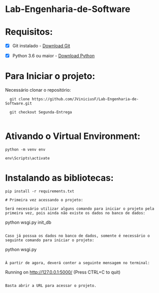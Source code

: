 # Lab-Engenharia-de-Software

# Requisitos:

- [x] Git instalado - <a href=https://git-scm.com/downloads/>Download Git</a>

- [x] Python 3.6 ou maior - <a href=https://www.python.org/downloads/>Download Python</a>


# Para Iniciar o projeto:
Necessário clonar o repositório:

```
  git clone https://github.com/JViniciusF/Lab-Engenharia-de-Software.git
  
  git checkout Segunda-Entrega
  
```

# Ativando o Virtual Environment:

```
python -m venv env

env\Scripts\activate
```

# Instalando as bibliotecas:

```
pip install -r requirements.txt
```
```
# Primeira vez acessando o projeto:

Será necessário utilizar alguns comando para iniciar o projeto pela primeira vez, pois ainda não existe os dados no banco de dados:

```
python wsgi.py init_db
```

Caso já possua os dados no banco de dados, somente é necessário o seguinte comando para iniciar o projeto:

```
python wsgi.py
```

À partir de agora, deverá conter a seguinte mensagem no terminal:

```
Running on http://127.0.0.1:5000/ (Press CTRL+C to quit)
```

Basta abrir a URL para acessar o projeto.